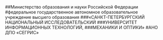 ##Министерство образования и науки Российской Федерации
#федеральное государственное автономное образовательное учреждение высшего образования
###«САНКТ-ПЕТЕРБУРГСКИЙ НАЦИОНАЛЬНЫЙ ИССЛЕДОВАТЕЛЬСКИЙ
###УНИВЕРСИТЕТ ИНФОРМАЦИОННЫХ ТЕХНОЛОГИЙ,
###МЕХАНИКИ И ОПТИКИ»
#АНО ДПО «СЕГРИС»
